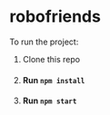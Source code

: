 # robofriends
To run the project:

1. Clone this repo
2. #### Run `npm install`
3. #### Run `npm start`